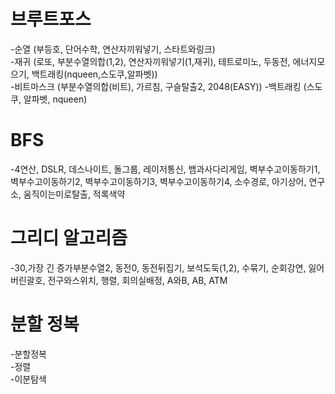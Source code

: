 #   브루트포스  
  -순열  (부등호, 단어수학, 연산자끼워넣기, 스타트와링크)  
  -재귀  (로또, 부분수열의합(1,2), 연산자끼워넣기(1,재귀), 테트로미노, 두동전, 에너지모으기, 백트래킹(nqueen,스도쿠,알파벳))  
  -비트마스크  (부분수열의합(비트), 가르침, 구슬탈출2, 2048(EASY))
  -백트래킹  (스도쿠, 알파벳, nqueen)
  
#  BFS 
  -4연산, DSLR, 데스나이트, 돌그룹, 레이저통신, 뱀과사다리게임, 벽부수고이동하기1, 벽부수고이동하기2, 벽부수고이동하기3, 벽부수고이동하기4, 소수경로, 아기상어, 연구소, 움직이는미로탈출, 적록색약  

#  그리디 알고리즘
  -30,가장 긴 증가부분수열2, 동전0, 동전뒤집기, 보석도둑(1,2), 수묶기, 순회강연, 잃어버린괄호, 전구와스위치, 행렬, 회의실배정, A와B, AB, ATM
 
#  분할 정복  
  -분할정복  
  -정렬  
  -이분탐색


